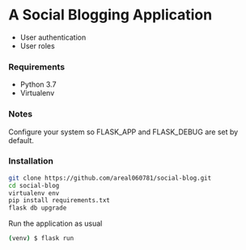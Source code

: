 # A Social Blogging Application

* User authentication
* User roles

### Requirements
* Python 3.7
* Virtualenv

### Notes
Configure your system so FLASK_APP and FLASK_DEBUG are set by default.

### Installation
```sh
git clone https://github.com/areal060781/social-blog.git
cd social-blog
virtualenv env
pip install requirements.txt
flask db upgrade
```

Run the application as usual
```sh
(venv) $ flask run
```
